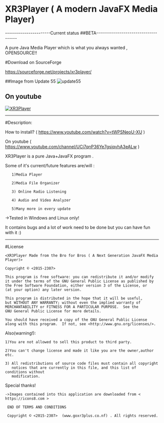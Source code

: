 # XR3Player ( A modern JavaFX Media Player)

-----------------------Current status ##BETA-------------------------------------

A pure Java Media Player which is what you always wanted , OPENSOURCE!!

#Download on SourceForge

https://sourceforge.net/projects/xr3player/

##Image from Update 55
![update55](https://cloud.githubusercontent.com/assets/20374208/23834985/f178b7f4-0767-11e7-8666-409e48776a1a.png)

## On youtube
[![XR3Player](http://img.youtube.com/vi/kL-LnVDInYg/0.jpg)](https://www.youtube.com/watch?v=kL-LnVDInYg)

-------------------------------------------------------------------------------------

#Description:

How to install? ( https://www.youtube.com/watch?v=tWPSNeoU-XU )

On youtube ( https://www.youtube.com/channel/UCj7qnP36Ye7gsiqvhA3eALw )

XR3Player is a pure Java+JavaFX program .

Some of it's current/future features are/will :

       1)Media Player

       2)Media File Organizer

       3) Online Radio Listening
 
       4) Audio and Video Analyzer

       5)Many more in every update

->Tested in Windows and Linux only!

It contains bugs and a lot of work need to be done but you can have fun with it :)

------------------------------------------------------------------------------------

#License

   
    <XR3Player Made from the Bro for Bros ( A Next Generation JavaFX Media Player)>

    Copyright © <2015-2307>

    This program is free software: you can redistribute it and/or modify
    it under the terms of the GNU General Public License as published by
    the Free Software Foundation, either version 3 of the License, or
    (at your option) any later version.

    This program is distributed in the hope that it will be useful,
    but WITHOUT ANY WARRANTY; without even the implied warranty of
    MERCHANTABILITY or FITNESS FOR A PARTICULAR PURPOSE.  See the
    GNU General Public License for more details.

    You should have received a copy of the GNU General Public License
    along with this program.  If not, see <http://www.gnu.org/licenses/>.

  Also(warning!):
 
    1)You are not allowed to sell this product to third party.

    2)You can't change license and made it like you are the owner,author etc.

    3) All redistributions of source code files must contain all copyright
       notices that are currently in this file, and this list of conditions without
       modification.
   
  Special thanks!

    ->Images contained into this application are downloaded from < https://icons8.com >

     END OF TERMS AND CONDITIONS

     Copyright © <2015-2307>  (www.goxr3plus.co.nf) . All rights reserved.

